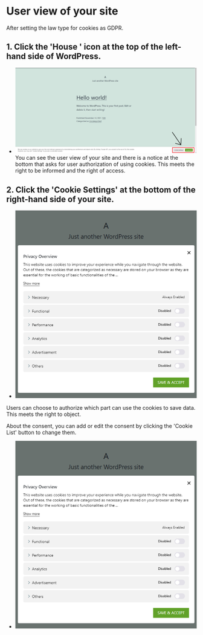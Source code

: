 # User view of your site

After setting the law type for cookies as GDPR.

## 1. Click the 'House ' icon at the top of the left-hand side of WordPress.
- ![Alt text](https://raw.githubusercontent.com/KuroP1/katacoda-scenarios/main/GDPR/images/step5-1.PNG "a title")
You can see the user view of your site and there is a notice at the bottom that asks for user authorization of using cookies. This meets the right to be informed and the right of access.

## 2. Click the 'Cookie Settings' at the bottom of the right-hand side of your site.
- ![Alt text](https://raw.githubusercontent.com/KuroP1/katacoda-scenarios/main/GDPR/images/step5-2.PNG "a title")

Users can choose to authorize which part can use the cookies to save data. This meets the right to object.

About the consent, you can add or edit the consent by clicking the 'Cookie List' button to change them.
- ![Alt text](https://raw.githubusercontent.com/KuroP1/katacoda-scenarios/main/GDPR/images/step5-2.PNG "a title")
